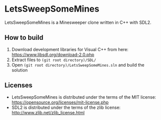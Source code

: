 # LetsSweepSomeMines
LetsSweepSomeMines is a Minesweeper clone written in C++ with SDL2. 

## How to build
1. Download development libraries for Visual C++ from here: https://www.libsdl.org/download-2.0.php
2. Extract files to <code>(git root directory)/SDL/</code>
3. Open <code>(git root directory)/LetsSweepSomeMines.sln</code> and build the solution

## Licenses
* LetsSweepSomeMines is distributed under the terms of the MIT license: https://opensource.org/licenses/mit-license.php
* SDL2 is distributed under the terms of the zlib license: http://www.zlib.net/zlib_license.html
